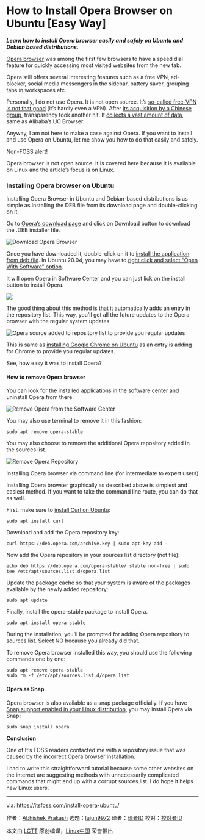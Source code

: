 [#]: collector: (lujun9972)
[#]: translator: ( )
[#]: reviewer: ( )
[#]: publisher: ( )
[#]: url: ( )
[#]: subject: (How to Install Opera Browser on Ubuntu [Easy Way])
[#]: via: (https://itsfoss.com/install-opera-ubuntu/)
[#]: author: (Abhishek Prakash https://itsfoss.com/author/abhishek/)

How to Install Opera Browser on Ubuntu [Easy Way]
======

_**Learn how to install Opera browser easily and safely on Ubuntu and Debian based distributions.**_

[Opera browser][1] was among the first few browsers to have a speed dial feature for quickly accessing most visited websites from the new tab.

Opera still offers several interesting features such as a free VPN, ad-blocker, social media messengers in the sidebar, battery saver, grouping tabs in workspaces etc.

Personally, I do not use Opera. It is not open source. It’s [so-called free-VPN is not that good][2] (it’s hardly even a VPN). After [its acquisition by a Chinese group][3], transparency took another hit. It [collects a vast amount of data][4], same as Alibaba’s UC Browser.

Anyway, I am not here to make a case against Opera. If you want to install and use Opera on Ubuntu, let me show you how to do that easily and safely.

Non-FOSS alert!

Opera browser is not open source. It is covered here because it is available on Linux and the article’s focus is on Linux.

### Installing Opera browser on Ubuntu

Installing Opera Browser in Ubuntu and Debian-based distributions is as simple as installing the DEB file from its download page and double-clicking on it.

Go to [Opera’s download page][5] and click on Download button to download the .DEB installer file.

![Download Opera Browser][6]

Once you have downloaded it, double-click on it to [install the application from deb file][7]. In Ubuntu 20.04, you may have to [right click and select “Open With Software” option][8].

It will open Opera in Software Center and you can just lick on the install button to install Opera.

![][9]

The good thing about this method is that it automatically adds an entry in the repository list. This way, you’ll get all the future updates to the Opera browser with the regular system updates.

![Opera source added to repository list to provide you regular updates][10]

This is same as [installing Google Chrome on Ubuntu][11] as an entry is adding for Chrome to provide you regular updates.

See, how easy it was to install Opera?

#### How to remove Opera browser

You can look for the installed applications in the software center and uninstall Opera from there.

![Remove Opera from the Software Center][12]

You may also use terminal to remove it in this fashion:

```
sudo apt remove opera-stable
```

You may also choose to remove the additional Opera repository added in the sources list.

![Remove Opera Repository][13]

Installing Opera browser via command line (for intermediate to expert users)

Installing Opera browser graphically as described above is simplest and easiest method. If you want to take the command line route, you can do that as well.

First, make sure to [install Curl on Ubuntu][14]:

```
sudo apt install curl
```

Download and add the Opera repository key:

```
curl https://deb.opera.com/archive.key | sudo apt-key add -
```

Now add the Opera repository in your sources list directory (not file):

```
echo deb https://deb.opera.com/opera-stable/ stable non-free | sudo tee /etc/apt/sources.list.d/opera.list
```

Update the package cache so that your system is aware of the packages available by the newly added repository:

```
sudo apt update
```

Finally, install the opera-stable package to install Opera.

```
sudo apt install opera-stable
```

During the installation, you’ll be prompted for adding Opera repository to sources list. Select NO because you already did that.

To remove Opera browser installed this way, you should use the following commands one by one:

```
sudo apt remove opera-stable
sudo rm -f /etc/apt/sources.list.d/opera.list
```

#### Opera as Snap

Opera browser is also available as a snap package officially. If you have [Snap support enabled in your Linux distribution][15], you may install Opera via Snap:

```
sudo snap install opera
```

**Conclusion**

One of It’s FOSS readers contacted me with a repository issue that was caused by the incorrect Opera browser installation.

I had to write this straightforward tutorial because some other websites on the internet are suggesting methods with unnecessarily complicated commands that might end up with a corrupt sources.list. I do hope it helps new Linux users.

--------------------------------------------------------------------------------

via: https://itsfoss.com/install-opera-ubuntu/

作者：[Abhishek Prakash][a]
选题：[lujun9972][b]
译者：[译者ID](https://github.com/译者ID)
校对：[校对者ID](https://github.com/校对者ID)

本文由 [LCTT](https://github.com/LCTT/TranslateProject) 原创编译，[Linux中国](https://linux.cn/) 荣誉推出

[a]: https://itsfoss.com/author/abhishek/
[b]: https://github.com/lujun9972
[1]: https://www.opera.com/hi
[2]: https://www.tomsguide.com/us/opera-vpn,review-4496.html
[3]: https://www.nytimes.com/2016/02/11/business/dealbook/china-opera-kunlun-qihoo-golden-brick.html
[4]: https://restoreprivacy.com/secure-browser/
[5]: https://www.opera.com/hi/computer/opera
[6]: https://i1.wp.com/itsfoss.com/wp-content/uploads/2020/06/opera-browser-download.png?ssl=1
[7]: https://itsfoss.com/install-deb-files-ubuntu/
[8]: https://itsfoss.com/cant-install-deb-file-ubuntu/
[9]: https://i2.wp.com/itsfoss.com/wp-content/uploads/2020/06/install-opera-ubuntu.png?ssl=1
[10]: https://i0.wp.com/itsfoss.com/wp-content/uploads/2020/06/opera-source-added.png?ssl=1
[11]: https://itsfoss.com/install-chrome-ubuntu/
[12]: https://i2.wp.com/itsfoss.com/wp-content/uploads/2020/06/remove-opera-browser-ubuntu.png?ssl=1
[13]: https://i2.wp.com/itsfoss.com/wp-content/uploads/2020/06/remove-opera-repository.png?ssl=1
[14]: https://itsfoss.com/install-curl-ubuntu/
[15]: https://itsfoss.com/install-snap-linux/
